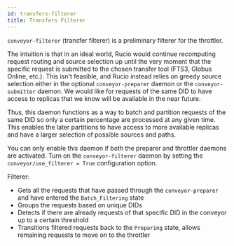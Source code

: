 ```yaml
---
id: transfers-filterer
title: Transfers Filterer
---
```


`conveyor-filterer` (transfer filterer) is a preliminary filterer for the throttler.

The intuition is that in an ideal world, Rucio would continue recomputing request routing
and source selection up until the very moment that the specific request is submitted to the
chosen transfer tool (FTS3, Globus Online, etc.). This isn't feasible, and Rucio instead
relies on greedy source selection either in the optional `conveyor-preparer` daemon or the 
`conveyor-submitter` daemon. We would like for requests of the same DID to have access to
replicas that we know will be available in the near future.

Thus, this daemon functions
as a way to batch and partition requests of the same DID so only a certain percentage
are processed at any given time. This enables the later partitions to have access to more
available replicas and have a larger selection of possible sources and paths.

You can only enable this daemon if both the preparer and throttler daemons are activated.
Turn on the `conveyor-filterer` daemon by setting the `conveyor/use_filterer = True`
configuration option.

Filterer:
- Gets all the requests that have passed through the `conveyor-preparer` and have
  entered the `Batch_Filtering` state
- Groups the requests based on unique DIDs
- Detects if there are already requests of that specific DID in the conveyor
  up to a certain threshold
- Transitions filtered requests back to the `Preparing` state, allows remaining requests
  to move on to the throttler
